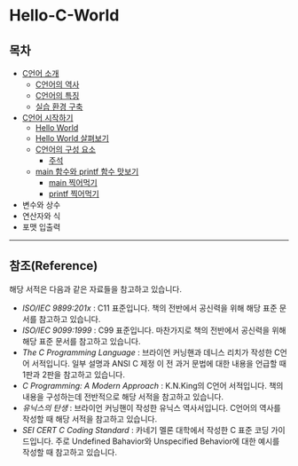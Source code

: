 # Hello-C-World

## 목차

- [C언어 소개](https://github.com/pr0gr4m/Hello-C-World/tree/main/1.%20C%EC%96%B8%EC%96%B4%20%EC%86%8C%EA%B0%9C#c%EC%96%B8%EC%96%B4-%EC%86%8C%EA%B0%9C)
    * [C언어의 역사](https://github.com/pr0gr4m/Hello-C-World/tree/main/1.%20C%EC%96%B8%EC%96%B4%20%EC%86%8C%EA%B0%9C#c%EC%96%B8%EC%96%B4%EC%9D%98-%EC%97%AD%EC%82%AC)
    * [C언어의 특징](https://github.com/pr0gr4m/Hello-C-World/tree/main/1.%20C%EC%96%B8%EC%96%B4%20%EC%86%8C%EA%B0%9C#c%EC%96%B8%EC%96%B4%EC%9D%98-%ED%8A%B9%EC%A7%95)
    * [실습 환경 구축](https://github.com/pr0gr4m/Hello-C-World/tree/main/1.%20C%EC%96%B8%EC%96%B4%20%EC%86%8C%EA%B0%9C#%EC%8B%A4%EC%8A%B5-%ED%99%98%EA%B2%BD-%EA%B5%AC%EC%B6%95)
- [C언어 시작하기](https://github.com/pr0gr4m/Hello-C-World/tree/main/2.%20C%EC%96%B8%EC%96%B4%20%EC%8B%9C%EC%9E%91%ED%95%98%EA%B8%B0#c%EC%96%B8%EC%96%B4-%EC%8B%9C%EC%9E%91%ED%95%98%EA%B8%B0)
    * [Hello World](https://github.com/pr0gr4m/Hello-C-World/tree/main/2.%20C%EC%96%B8%EC%96%B4%20%EC%8B%9C%EC%9E%91%ED%95%98%EA%B8%B0#hello-world)
    * [Hello World 살펴보기](https://github.com/pr0gr4m/Hello-C-World/tree/main/2.%20C%EC%96%B8%EC%96%B4%20%EC%8B%9C%EC%9E%91%ED%95%98%EA%B8%B0#hello-world-%EC%82%B4%ED%8E%B4%EB%B3%B4%EA%B8%B0)
    * [C언어의 구성 요소](https://github.com/pr0gr4m/Hello-C-World/tree/main/2.%20C%EC%96%B8%EC%96%B4%20%EC%8B%9C%EC%9E%91%ED%95%98%EA%B8%B0#c%EC%96%B8%EC%96%B4%EC%9D%98-%EA%B5%AC%EC%84%B1-%EC%9A%94%EC%86%8C)
        + [주석](https://github.com/pr0gr4m/Hello-C-World/tree/main/2.%20C%EC%96%B8%EC%96%B4%20%EC%8B%9C%EC%9E%91%ED%95%98%EA%B8%B0#%EC%A3%BC%EC%84%9Dcomment)
    * [main 함수와 printf 함수 맛보기](https://github.com/pr0gr4m/Hello-C-World/tree/main/2.%20C%EC%96%B8%EC%96%B4%20%EC%8B%9C%EC%9E%91%ED%95%98%EA%B8%B0#main-%ED%95%A8%EC%88%98%EC%99%80-printf-%ED%95%A8%EC%88%98-%EB%A7%9B%EB%B3%B4%EA%B8%B0)
        + [main 찍어먹기](https://github.com/pr0gr4m/Hello-C-World/tree/main/2.%20C%EC%96%B8%EC%96%B4%20%EC%8B%9C%EC%9E%91%ED%95%98%EA%B8%B0#main-%EC%B0%8D%EC%96%B4%EB%A8%B9%EA%B8%B0)
        + [printf 찍어먹기](https://github.com/pr0gr4m/Hello-C-World/tree/main/2.%20C%EC%96%B8%EC%96%B4%20%EC%8B%9C%EC%9E%91%ED%95%98%EA%B8%B0#printf-%EC%B0%8D%EC%96%B4%EB%A8%B9%EA%B8%B0)
- 변수와 상수
- 연산자와 식
- 포맷 입출력

---

## 참조(Reference)

해당 서적은 다음과 같은 자료들을 참고하고 있습니다.  
* _ISO/IEC 9899:201x_ : C11 표준입니다. 책의 전반에서 공신력을 위해 해당 표준 문서를 참고하고 있습니다.  
* _ISO/IEC 9099:1999_ : C99 표준입니다. 마찬가지로 책의 전반에서 공신력을 위해 해당 표준 문서를 참고하고 있습니다.  
* _The C Programming Language_ : 브라이언 커닝핸과 데니스 리치가 작성한 C언어 서적입니다. 일부 설명과 ANSI C 제정 이 전 과거 문법에 대한 내용을 언급할 때 1판과 2판을 참고하고 있습니다.  
* _C Programming: A Modern Approach_ : K.N.King의 C언어 서적입니다. 책의 내용을 구성하는데 전반적으로 해당 서적을 참고하고 있습니다.  
* _유닉스의 탄생_ : 브라이언 커닝핸이 작성한 유닉스 역사서입니다. C언어의 역사를 작성할 때 해당 서적을 참고하고 있습니다.  
* _SEI CERT C Coding Standard_ : 카네기 멜론 대학에서 작성한 C 표준 코딩 가이드입니다. 주로 Undefined Bahavior와 Unspecified Behavior에 대한 예시를 작성할 때 참고하고 있습니다.  